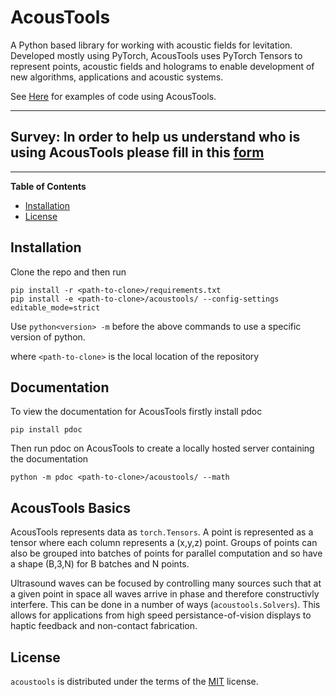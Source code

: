 # AcousTools

<!-- [![PyPI - Version](https://img.shields.io/pypi/v/acoustools.svg)](https://pypi.org/project/acoustools)
[![PyPI - Python Version](https://img.shields.io/pypi/pyversions/acoustools.svg)](https://pypi.org/project/acoustools) -->

A Python based library for working with acoustic fields for levitation. Developed mostly using PyTorch, AcousTools uses PyTorch Tensors to represent points, acoustic fields and holograms to enable development of new algorithms, applications and acoustic systems. 

See [Here](https://github.com/JoshuaMukherjee/AcousticExperiments/tree/main/AcousTools_Examples) for examples of code using AcousTools.

-----

## Survey: In order to help us understand who is using AcousTools please fill in this [form](https://forms.gle/E3fCFpATdeNken7JA)


-----

**Table of Contents**

- [Installation](#installation)
- [License](#license)

## Installation

Clone the repo and then run

```console
pip install -r <path-to-clone>/requirements.txt
pip install -e <path-to-clone>/acoustools/ --config-settings editable_mode=strict
```

Use `python<version> -m` before the above commands to use a specific version of python.

where `<path-to-clone>` is the local location of the repository 

## Documentation

To view the documentation for AcousTools firstly install pdoc
```console
pip install pdoc
```
Then run pdoc on AcousTools to create a locally hosted server containing the documentation
```console
python -m pdoc <path-to-clone>/acoustools/ --math
```

## AcousTools Basics

AcousTools represents data as `torch.Tensors`. A point is represented as a tensor where each column represents a (x,y,z) point. Groups of points can also be grouped into batches of points for parallel computation and so have a shape (B,3,N) for B batches and N points.

Ultrasound waves can be focused by controlling many sources such that at a given point in space all waves arrive in phase and therefore constructivly interfere. This can be done in a number of ways (`acoustools.Solvers`). This allows for applications from high speed persistance-of-vision displays to haptic feedback and non-contact fabrication. 

## License

`acoustools` is distributed under the terms of the [MIT](https://spdx.org/licenses/MIT.html) license.
